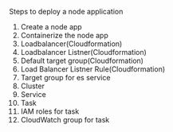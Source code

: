 Steps to deploy a node application

1. Create a node app
2. Containerize the node app
3. Loadbalancer(Cloudformation)
4. Loadbalancer Listner(Cloudformation)
5. Default target group(Cloudformation)
6. Load Balancer Listner Rule(Cloudformation)
7. Target group for es service
8. Cluster
9. Service
10. Task
11. IAM roles for task
12. CloudWatch group for task
